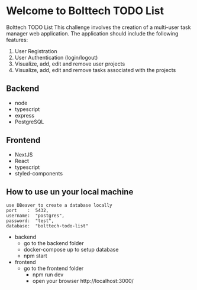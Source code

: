 # Welcome to Bolttech TODO List

Bolttech TODO List
This challenge involves the creation of a multi-user task manager web application.
The application should include the following features:
1. User Registration
2. User Authentication (login/logout)
3. Visualize, add, edit and remove user projects
4. Visualize, add, edit and remove tasks associated with the projects

## Backend
 - node
 - typescript
 - express
 - PostgreSQL
 
## Frontend
  - NextJS
  - React
  - typescript 
  - styled-components 

## How to use un your local machine

    use DBeaver to create a database locally
    port    :  5432,    
    username:  "postgres",
    password:  "test",
    database:  "bolttech-todo-list" 

  - backend 
	  - go to the backend folder
	  - docker-compose up to setup database
	  - npm start	  
  - frontend
	  - go to the frontend folder
		  - npm run dev
		  - open your browser http://localhost:3000/